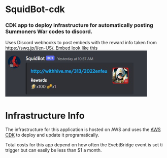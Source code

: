 # SquidBot-cdk
<h3>CDK app to deploy infrastructure for automatically posting Summoners War codes to discord.</h3>

Uses Discord webhooks to post embeds with the reward info taken from https://swq.jp/l/en-US/. Embed look like this ![Embed example](example-images/squidbot-example.jpg)


<h1>Infrastructure Info</h1>

The infrastructure for this application is hosted on AWS and uses the [AWS CDK](https://aws.amazon.com/cdk/) to deploy and update it programatically. 

Total costs for this app depend on how often the EvebtBridge event is set ti trigger but can easily be less than $1 a month.
